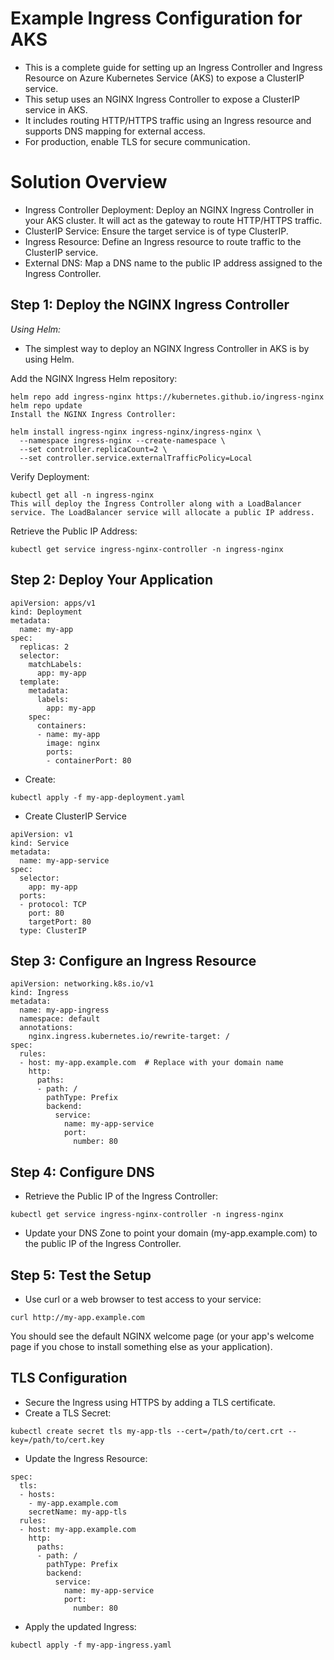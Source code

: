 # Example Ingress Configuration for AKS

* This is a complete guide for setting up an Ingress Controller and Ingress Resource on Azure Kubernetes Service (AKS) to expose a ClusterIP service.
* This setup uses an NGINX Ingress Controller to expose a ClusterIP service in AKS. 
* It includes routing HTTP/HTTPS traffic using an Ingress resource and supports DNS mapping for external access. 
* For production, enable TLS for secure communication.

# Solution Overview

* Ingress Controller Deployment: Deploy an NGINX Ingress Controller in your AKS cluster. It will act as the gateway to route HTTP/HTTPS traffic.
* ClusterIP Service: Ensure the target service is of type ClusterIP.
* Ingress Resource: Define an Ingress resource to route traffic to the ClusterIP service.
* External DNS: Map a DNS name to the public IP address assigned to the Ingress Controller.

## Step 1: Deploy the NGINX Ingress Controller

*Using Helm:*

* The simplest way to deploy an NGINX Ingress Controller in AKS is by using Helm.

Add the NGINX Ingress Helm repository:

```
helm repo add ingress-nginx https://kubernetes.github.io/ingress-nginx
helm repo update
Install the NGINX Ingress Controller:
```

```
helm install ingress-nginx ingress-nginx/ingress-nginx \
  --namespace ingress-nginx --create-namespace \
  --set controller.replicaCount=2 \
  --set controller.service.externalTrafficPolicy=Local
```

Verify Deployment:

```
kubectl get all -n ingress-nginx
This will deploy the Ingress Controller along with a LoadBalancer service. The LoadBalancer service will allocate a public IP address.
```

Retrieve the Public IP Address:

```
kubectl get service ingress-nginx-controller -n ingress-nginx
```


## Step 2: Deploy Your Application

```
apiVersion: apps/v1
kind: Deployment
metadata:
  name: my-app
spec:
  replicas: 2
  selector:
    matchLabels:
      app: my-app
  template:
    metadata:
      labels:
        app: my-app
    spec:
      containers:
      - name: my-app
        image: nginx
        ports:
        - containerPort: 80

```

* Create:

```
kubectl apply -f my-app-deployment.yaml
```

* Create ClusterIP Service

```
apiVersion: v1
kind: Service
metadata:
  name: my-app-service
spec:
  selector:
    app: my-app
  ports:
  - protocol: TCP
    port: 80
    targetPort: 80
  type: ClusterIP
```


## Step 3: Configure an Ingress Resource


```
apiVersion: networking.k8s.io/v1
kind: Ingress
metadata:
  name: my-app-ingress
  namespace: default
  annotations:
    nginx.ingress.kubernetes.io/rewrite-target: /
spec:
  rules:
  - host: my-app.example.com  # Replace with your domain name
    http:
      paths:
      - path: /
        pathType: Prefix
        backend:
          service:
            name: my-app-service
            port:
              number: 80
``` 


##  Step 4: Configure DNS


* Retrieve the Public IP of the Ingress Controller:

```
kubectl get service ingress-nginx-controller -n ingress-nginx
```

* Update your DNS Zone to point your domain (my-app.example.com) to the public IP of the Ingress Controller.


## Step 5: Test the Setup

* Use curl or a web browser to test access to your service:

```
curl http://my-app.example.com
```

You should see the default NGINX welcome page (or your app's welcome page if you chose to install something else as your application).


## TLS Configuration

* Secure the Ingress using HTTPS by adding a TLS certificate.
* Create a TLS Secret:

```
kubectl create secret tls my-app-tls --cert=/path/to/cert.crt --key=/path/to/cert.key
```


* Update the Ingress Resource:

```
spec:
  tls:
  - hosts:
    - my-app.example.com
    secretName: my-app-tls
  rules:
  - host: my-app.example.com
    http:
      paths:
      - path: /
        pathType: Prefix
        backend:
          service:
            name: my-app-service
            port:
              number: 80
```

* Apply the updated Ingress:

```
kubectl apply -f my-app-ingress.yaml
```

